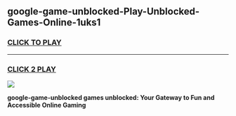 
## google-game-unblocked-Play-Unblocked-Games-Online-1uks1
<h3>
<a href="https://premium76.site?title=google-game-unblocked&ref=25A">CLICK TO PLAY</a></h3>
<hr>

<h3>
<a href="https://premium76.site?title=google-game-unblocked&ref=25A">CLICK 2 PLAY</a>
  
</h3>

<a href="https://premium76.site?title=google-game-unblocked&ref=25A"><img src="https://clearcache.store/games.png"></a>


**google-game-unblocked games unblocked: Your Gateway to Fun and Accessible Online Gaming**

